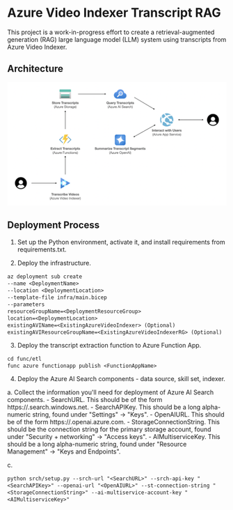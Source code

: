 # Azure Video Indexer Transcript RAG

This project is a work-in-progress effort to create a retrieval-augmented generation (RAG) large language model (LLM) system using transcripts from Azure Video Indexer.

## Architecture

![architecture diagram](./assets/diagram.png)

## Deployment Process

1. Set up the Python environment, activate it, and install requirements from requirements.txt.

2. Deploy the infrastructure.

```
az deployment sub create
--name <DeploymentName>
--location <DeploymentLocation>
--template-file infra/main.bicep
--parameters
resourceGroupName=<DeploymentResourceGroup>
location=<DeploymentLocation>
existingAVIName=<ExistingAzureVideoIndexer> (Optional)
existingAVIResourceGroupName=<ExistingAzureVideoIndexerRG> (Optional)
```

3. Deploy the transcript extraction function to Azure Function App.

```
cd func/etl
func azure functionapp publish <FunctionAppName>
```

4. Deploy the Azure AI Search components - data source, skill set, indexer.

a. Collect the information you'll need for deployment of Azure AI Search components.
    - SearchURL. This should be of the form https://<SearchResourceName>.search.windows.net.
    - SearchAPIKey. This should be a long alpha-numeric string, found under "Settings" -> "Keys".
    - OpenAIURL. This should be of the form https://<OpenAIResourceName>.openai.azure.com.
    - StorageConnectionString. This should be the connection string for the primary storage account, found under "Security + networking" -> "Access keys".
    - AIMultiserviceKey. This should be a long alpha-numeric string, found under "Resource Management" -> "Keys and Endpoints".

c. 
```
python srch/setup.py --srch-url "<SearchURL>" --srch-api-key "<SearchAPIKey>" --openai-url "<OpenAIURL>" --st-connection-string "<StorageConnectionString>" --ai-multiservice-account-key "<AIMultiserviceKey>"
```